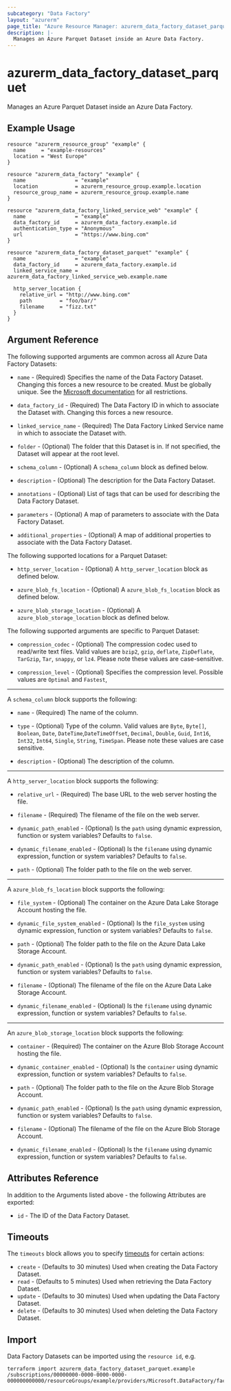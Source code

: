 ```yaml
---
subcategory: "Data Factory"
layout: "azurerm"
page_title: "Azure Resource Manager: azurerm_data_factory_dataset_parquet"
description: |-
  Manages an Azure Parquet Dataset inside an Azure Data Factory.
---
```


# azurerm_data_factory_dataset_parquet

Manages an Azure Parquet Dataset inside an Azure Data Factory.

## Example Usage

```hcl
resource "azurerm_resource_group" "example" {
  name     = "example-resources"
  location = "West Europe"
}

resource "azurerm_data_factory" "example" {
  name                = "example"
  location            = azurerm_resource_group.example.location
  resource_group_name = azurerm_resource_group.example.name
}

resource "azurerm_data_factory_linked_service_web" "example" {
  name                = "example"
  data_factory_id     = azurerm_data_factory.example.id
  authentication_type = "Anonymous"
  url                 = "https://www.bing.com"
}

resource "azurerm_data_factory_dataset_parquet" "example" {
  name                = "example"
  data_factory_id     = azurerm_data_factory.example.id
  linked_service_name = azurerm_data_factory_linked_service_web.example.name

  http_server_location {
    relative_url = "http://www.bing.com"
    path         = "foo/bar/"
    filename     = "fizz.txt"
  }
}
```

## Argument Reference

The following supported arguments are common across all Azure Data Factory Datasets:

* `name` - (Required) Specifies the name of the Data Factory Dataset. Changing this forces a new resource to be created. Must be globally unique. See the [Microsoft documentation](https://docs.microsoft.com/azure/data-factory/naming-rules) for all restrictions.

* `data_factory_id` - (Required) The Data Factory ID in which to associate the Dataset with. Changing this forces a new resource.

* `linked_service_name` - (Required) The Data Factory Linked Service name in which to associate the Dataset with.

* `folder` - (Optional) The folder that this Dataset is in. If not specified, the Dataset will appear at the root level.

* `schema_column` - (Optional) A `schema_column` block as defined below.

* `description` - (Optional) The description for the Data Factory Dataset.

* `annotations` - (Optional) List of tags that can be used for describing the Data Factory Dataset.

* `parameters` - (Optional) A map of parameters to associate with the Data Factory Dataset.

* `additional_properties` - (Optional) A map of additional properties to associate with the Data Factory Dataset.

The following supported locations for a Parquet Dataset:

* `http_server_location` - (Optional) A `http_server_location` block as defined below.

* `azure_blob_fs_location` - (Optional) A `azure_blob_fs_location` block as defined below.

* `azure_blob_storage_location` - (Optional) A `azure_blob_storage_location` block as defined below.

The following supported arguments are specific to Parquet Dataset:

* `compression_codec` - (Optional) The compression codec used to read/write text files. Valid values are `bzip2`, `gzip`, `deflate`, `ZipDeflate`, `TarGzip`, `Tar`, `snappy`, or `lz4`. Please note these values are case-sensitive.

* `compression_level` - (Optional) Specifies the compression level. Possible values are `Optimal` and `Fastest`,

---

A `schema_column` block supports the following:

* `name` - (Required) The name of the column.

* `type` - (Optional) Type of the column. Valid values are `Byte`, `Byte[]`, `Boolean`, `Date`, `DateTime`,`DateTimeOffset`, `Decimal`, `Double`, `Guid`, `Int16`, `Int32`, `Int64`, `Single`, `String`, `TimeSpan`. Please note these values are case sensitive.

* `description` - (Optional) The description of the column.

---

A `http_server_location` block supports the following:

* `relative_url` - (Required) The base URL to the web server hosting the file.

* `filename` - (Required) The filename of the file on the web server.

* `dynamic_path_enabled` - (Optional) Is the `path` using dynamic expression, function or system variables? Defaults to `false`.

* `dynamic_filename_enabled` - (Optional) Is the `filename` using dynamic expression, function or system variables? Defaults to `false`.

* `path` - (Optional) The folder path to the file on the web server.
---

A `azure_blob_fs_location` block supports the following:

* `file_system` - (Optional) The container on the Azure Data Lake Storage Account hosting the file.

* `dynamic_file_system_enabled` - (Optional) Is the `file_system` using dynamic expression, function or system variables? Defaults to `false`.

* `path` - (Optional) The folder path to the file on the Azure Data Lake Storage Account.

* `dynamic_path_enabled` - (Optional) Is the `path` using dynamic expression, function or system variables? Defaults to `false`.

* `filename` - (Optional) The filename of the file on the Azure Data Lake Storage Account.

* `dynamic_filename_enabled` - (Optional) Is the `filename` using dynamic expression, function or system variables? Defaults to `false`.

---

An `azure_blob_storage_location` block supports the following:

* `container` - (Required) The container on the Azure Blob Storage Account hosting the file.

* `dynamic_container_enabled` - (Optional) Is the `container` using dynamic expression, function or system variables? Defaults to `false`.

* `path` - (Optional) The folder path to the file on the Azure Blob Storage Account.

* `dynamic_path_enabled` - (Optional) Is the `path` using dynamic expression, function or system variables? Defaults to `false`.

* `filename` - (Optional) The filename of the file on the Azure Blob Storage Account.

* `dynamic_filename_enabled` - (Optional) Is the `filename` using dynamic expression, function or system variables? Defaults to `false`.

## Attributes Reference

In addition to the Arguments listed above - the following Attributes are exported:

* `id` - The ID of the Data Factory Dataset.

## Timeouts

The `timeouts` block allows you to specify [timeouts](https://www.terraform.io/language/resources/syntax#operation-timeouts) for certain actions:

* `create` - (Defaults to 30 minutes) Used when creating the Data Factory Dataset.
* `read` - (Defaults to 5 minutes) Used when retrieving the Data Factory Dataset.
* `update` - (Defaults to 30 minutes) Used when updating the Data Factory Dataset.
* `delete` - (Defaults to 30 minutes) Used when deleting the Data Factory Dataset.

## Import

Data Factory Datasets can be imported using the `resource id`, e.g.

```shell
terraform import azurerm_data_factory_dataset_parquet.example /subscriptions/00000000-0000-0000-0000-000000000000/resourceGroups/example/providers/Microsoft.DataFactory/factories/example/datasets/example
```
